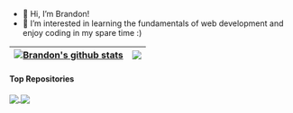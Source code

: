 - 👋 Hi, I’m Brandon!
- 👀 I’m interested in learning the fundamentals of web development and enjoy coding in my spare time :) 

| <a href="https://github.com/anuraghazra/github-readme-stats"><img align="center" src="https://github-readme-stats.vercel.app/api?username=xyzuka&show_icons=true&include_all_commits=true&theme=buefy&hide_border=true" alt="Brandon's github stats" /></a> | <a href="https://github.com/anuraghazra/github-readme-stats"><img align="center" src="https://github-readme-stats.vercel.app/api/top-langs/?username=xyzuka&layout=compact&theme=buefy&hide_border=true" /></a> |
| ------------- | ------------- |

#### Top Repositories

<a href="https://github.com/anuraghazra/github-readme-stats">
  <img align="center" src="https://github-readme-stats.vercel.app/api/pin/?username=xyzuka&repo=github-readme-stats&theme=buefy" />
</a>
<a href="https://github.com/anuraghazra/anuraghazra.github.io">
  <img align="center" src="https://github-readme-stats.vercel.app/api/pin/?username=xyzuka&repo=anuraghazra.github.io&theme=buefy" />
</a>

<br />
<br />


<!---
xyzuka/xyzuka is a ✨ special ✨ repository because its `README.md` (this file) appears on your GitHub profile.
You can click the Preview link to take a look at your changes.
--->
